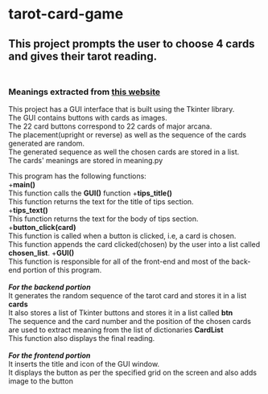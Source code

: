 # tarot-card-game
## This project prompts the user to choose 4 cards and gives their tarot reading.<br/><br/>

### Meanings extracted from [this website][website_link]
[website_link]:https://labyrinthos.co/blogs/tarot-card-meanings-list
[video_link]:https://youtu.be/dw-V_Qdqtz0?si=HrDyq_Pf-MvtOUqL
 This project has a GUI interface that is built using the Tkinter library.<br/>
 The GUI contains buttons with cards as images.<br/>
 The 22 card buttons correspond to 22 cards of major arcana.<br/>
 The placement(upright or reverse) as well as the sequence of the cards generated are random.<br/>
 The generated sequence as well the chosen cards are stored in a list.<br/>
 The cards' meanings are stored in meaning.py

This program has the following functions:<br/>
+**main()**<br/>This function calls the **GUI()** function
+**tips_title()**<br/>This function returns the text for the title of tips section.<br/>
+**tips_text()**<br/>This function returns the text for the body of tips section.<br/>
+**button_click(card)**<br/>This function is called when a button is clicked, i.e, a card is chosen.<br/>This function appends the card clicked(chosen) by the user into a list called **chosen_list**.
+**GUI()**<br/>This function is responsible for all of the front-end and most of the back-end portion of this program.<br/><br/>***For the backend portion***<br/>It generates the random sequence of the tarot card and stores it in a list **cards**<br/>It also stores a list of Tkinter buttons and stores it in a list called **btn**<br/>The sequence and the card number and the position of the chosen cards are used to extract meaning from the list of dictionaries **CardList**<br/>This function also displays the final reading.<br/><br/>***For the frontend portion***<br/>It inserts the title and icon of the GUI window.<br/>It displays the button as per the specified grid on the screen and also adds image to the button


